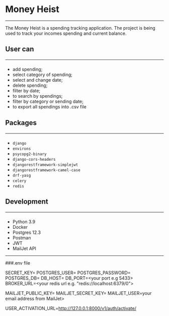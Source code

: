 # Money Heist
<hr/>
The Money Heist is a spending tracking application. The project is being used to track your incomes spending and current balance. 

## User can<hr>
- add spending;
- select category of spending;
- select and change date;
- delete spending;
- filter by date;
- to search by spendings;
- filter by category or sending date;
- to export all spendings into .csv file

## Packages<hr>
+ `django`
+ `environs`
+ `psycopg2-binary`
+ `django-cors-headers `
+ `djangorestframework-simplejwt`
+ `djangorestframework-camel-case`
+ `drf-yasg`
+ `celery`
+ `redis`

## Development<hr>
+ Python 3.9
+ Docker
+ Postgres 12.3
+ Postman
+ JWT
+ MailJet API


<hr/>
###.env file

SECRET_KEY=<your secret key>
POSTGRES_USER=<your postgres username>
POSTGRES_PASSWORD=<your postgres password>
POSTGRES_DB=<your database name>
DB_HOST=<your host>
DB_PORT=<your port e.g 5433>
BROKER_URL=<your redis url e.g. "redis://localhost:6379/0">

MAILJET_PUBLIC_KEY=<your API key from MailJet>
MAILJET_SECRET_KEY=<your secret key from MailJet>
MAILJET_USER=your email address from MailJet>

USER_ACTIVATION_URL=http://127.0.0.1:8000/v1/auth/activate/
